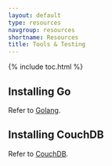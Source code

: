 ```yaml
---
layout: default
type: resources
navgroup: resources
shortname: Resources
title: Tools & Testing
---
```


{% include toc.html %}

## Installing Go

Refer to [Golang](http://www.golang.org).


## Installing CouchDB

Refer to [CouchDB](http://couchdb.apache.org).


